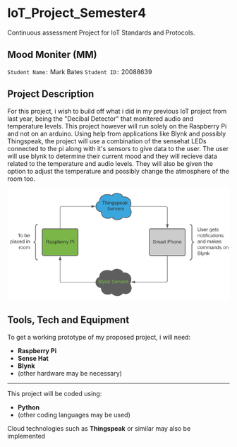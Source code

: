 # IoT_Project_Semester4
Continuous assessment Project for IoT Standards and Protocols.

## Mood Moniter (MM)
`Student Name:` Mark Bates
`Student ID:` 20088639

## Project Description

For this project, i wish to build off what i did in my previous IoT project from last year, being the "Decibal Detector" that monitered audio and temperature levels. This project however will run solely on the Raspberry Pi and not on an arduino. Using help from applications like Blynk and possibly Thingspeak, the project will use a combination of the sensehat LEDs connected to the pi along with it's sensors to give data to the user. The user will use blynk to determine their current mood and they will recieve data related to the temperature and audio levels. They will also be given the option to adjust the temperature and possibly change the atmosphere of the room too.

![](images/MoodMeterFlowchart.png)

## Tools, Tech and Equipment
To get a working prototype of my proposed project, i will need:
- **Raspberry Pi**
- **Sense Hat**
- **Blynk**
- (other hardware may be necessary)

---

This project will be coded using:
- **Python**
- (other coding languages may be used)

Cloud technologies such as **Thingspeak** or similar may also be implemented
